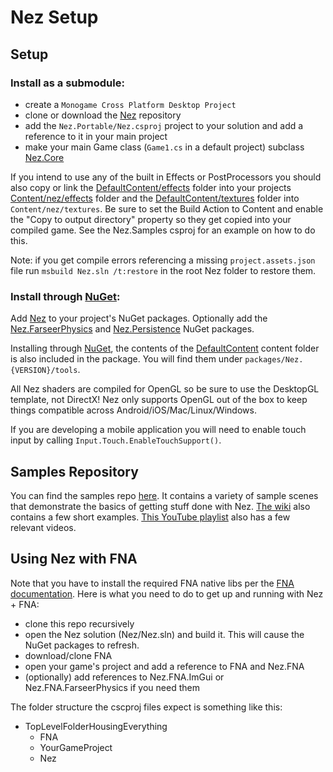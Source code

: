 # Nez Setup

## Setup

### Install as a submodule:

* create a `Monogame Cross Platform Desktop Project`
* clone or download the [Nez](https://github.com/prime31/Nez) repository
* add the `Nez.Portable/Nez.csproj` project to your solution and add a reference to it in your main project
* make your main Game class \(`Game1.cs` in a default project\) subclass [Nez.Core](https://github.com/prime31/Nez/blob/master/Nez.Portable/Core.cs)

If you intend to use any of the built in Effects or PostProcessors you should also copy or link the [DefaultContent/effects](https://github.com/prime31/Nez/tree/master/DefaultContent) folder into your projects [Content/nez/effects](https://github.com/prime31/Nez/tree/master/DefaultContent/effects) folder and the [DefaultContent/textures](https://github.com/prime31/Nez/tree/master/DefaultContent/textures) folder into `Content/nez/textures`. Be sure to set the Build Action to Content and enable the "Copy to output directory" property so they get copied into your compiled game. See the Nez.Samples csproj for an example on how to do this.

Note: if you get compile errors referencing a missing `project.assets.json` file run `msbuild Nez.sln /t:restore` in the root Nez folder to restore them.

### Install through [NuGet](https://www.nuget.org/):

Add [Nez](https://www.nuget.org/packages/Nez/) to your project's NuGet packages. Optionally add the [Nez.FarseerPhysics](https://github.com/prime31/Nez/tree/master/Nez.FarseerPhysics) and [Nez.Persistence](https://github.com/prime31/Nez/tree/master/Nez.Persistence) NuGet packages.

Installing through [NuGet](https://www.nuget.org/), the contents of the [DefaultContent](https://github.com/prime31/Nez/tree/master/DefaultContent) content folder is also included in the package. You will find them under `packages/Nez.{VERSION}/tools`.

All Nez shaders are compiled for OpenGL so be sure to use the DesktopGL template, not DirectX! Nez only supports OpenGL out of the box to keep things compatible across Android/iOS/Mac/Linux/Windows.

If you are developing a mobile application you will need to enable touch input by calling `Input.Touch.EnableTouchSupport()`.

## Samples Repository

You can find the samples repo [here](https://github.com/prime31/Nez-Samples). It contains a variety of sample scenes that demonstrate the basics of getting stuff done with Nez. [The wiki](https://github.com/prime31/Nez/wiki) also contains a few short examples. [This YouTube playlist](https://www.youtube.com/playlist?list=PLb8LPjN5zpx0ZerxdoVarLKlWJ1_-YD9M) also has a few relevant videos.

## Using Nez with FNA

Note that you have to install the required FNA native libs per the [FNA documentation](https://github.com/FNA-XNA/FNA/wiki/1:-Download-and-Update-FNA). Here is what you need to do to get up and running with Nez + FNA:

* clone this repo recursively
* open the Nez solution \(Nez/Nez.sln\) and build it. This will cause the NuGet packages to refresh.
* download/clone FNA
* open your game's project and add a reference to FNA and Nez.FNA
* \(optionally\) add references to Nez.FNA.ImGui or Nez.FNA.FarseerPhysics if you need them

The folder structure the cscproj files expect is something like this:

* TopLevelFolderHousingEverything
  * FNA
  * YourGameProject
  * Nez

